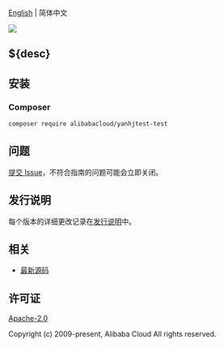 [English](README.md) | 简体中文

![](https://aliyunsdk-pages.alicdn.com/icons/AlibabaCloud.svg)

## ${desc}

## 安装

### Composer

```bash
composer require alibabacloud/yanhjtest-test
```

## 问题

[提交 Issue](${github}/issues/new)，不符合指南的问题可能会立即关闭。

## 发行说明

每个版本的详细更改记录在[发行说明](./ChangeLog.txt)中。

## 相关

* [最新源码](${github})

## 许可证

[Apache-2.0](http://www.apache.org/licenses/LICENSE-2.0)

Copyright (c) 2009-present, Alibaba Cloud All rights reserved.
